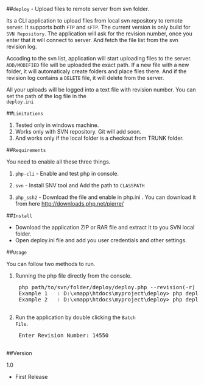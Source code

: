 ##<code>deploy</code> - Upload files to remote server from svn folder.

Its a CLI application to upload files from local svn repository to remote server. It supports both <code>FTP</code> and <code>sFTP</code>. 
The current version is only build for <code>SVN Repository</code>. The application will ask for the revision number, once you enter
that it will connect to server. And fetch the file list from the svn revision log. 

Accoding to the svn list, application will start uploading files to the server. 
<code>ADD/MODIFIED</code> file will be uploaded the exact path. If a new file with a new folder, it will automaticaly create folders
and place files there. And if the revision log contains a <code>DELETE</code> file, it will delete from the server.

All your uploads will be logged into a text file with revision number. You can set the path of the log file in the <code>
deploy.ini</code>

##<code>Limitations</code>


1. Tested only in windows machine.
2. Works only with SVN repository. Git will add soon.
3. And works only if the local folder is a checkout from TRUNK folder.


##<code>Requirements</code>

You need to enable all these three things.

1. <code>php-cli</code>      - Enable and test php in console.
    
2. <code>svn</code>          - Install SNV tool and Add the path to <code>CLASSPATH</code>

3. <code>php_ssh2</code>     - Download the file and enable in php.ini . You can download it from here http://downloads.php.net/pierre/ 


##<code>Install</code>

* Download the application ZIP or RAR file and extract it to you SVN local folder. 
* Open deploy.ini file and add you user credentials and other settings.

##<code>Usage</code>


You can follow two methods to run.

1. Running the php file directly from the console.

    <pre>
    php path/to/svn/folder/deploy/deploy.php --revision(-r)
    Example 1   : D:\xmapp\htdocs\myproject\deploy> php deploy.php -r 14550
    Example 2   : D:\xmapp\htdocs\myproject\deploy> php deploy.php -r14550
    </pre>
    
2. Run the application by double clicking the <code>Batch File</code>.

    <pre>
    Enter Revision Number: 14550
    </pre>


##Version


1.0 
* First Release   












